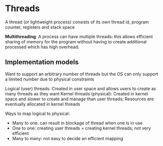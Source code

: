 # Threads
A thread (or lightweight process) consists of its own thread id, program counter, registers and stack space

__Multithreading__: A process can have multiple threads: this allows efficient sharing of memory for the program without having to create additional processed which has high overhead.

## Implementation models
Want to support an arbitrary number of threads but the OS can only support a limited number due to physical constraints

Logical (user) threads: Created in user space and allows users to create as many threads as they want
Kernel threads (physical): Created in kernel space and slower to create and manage than user threads;   Resources are eventually allocated in kernel threads

Ways to map logical to physical:
- Many to one: can result in blockage of thread when one is in use
- One to one: creating user threads = creating kernel threads; not very efficient
- Many to many: not easy to decide an efficient mapping
